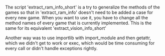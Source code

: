 The script 'extract_ram_info_short' is a try to generalize the methods of the games so that in 'extract_ram_info'
doesn't need to be added a case for every new game.
When you want to use it, you have to change all the method names of every game that
is currently implemented. This is the same for its equivalent 'extract_vision_info_short'

Another way was to use importlib with import_module and then getattr, which we didn't get to work or exec, 
which would be time consuming for every call or didn't handle exceptions rightly.
